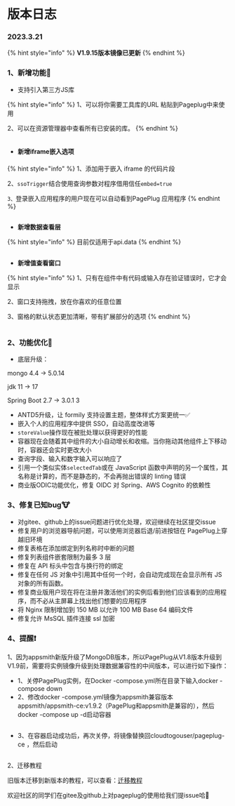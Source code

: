 # 版本日志

### 2023.3.21&#x20;

{% hint style="info" %}
**V1.9.15版本镜像已更新**
{% endhint %}

### 1、新增功能🏅

* 支持引入第三方JS库

{% hint style="info" %}
1、可以将你需要工具库的URL 粘贴到Pageplug中来使用

2、可以在资源管理器中查看所有已安装的库。
{% endhint %}

<figure><img src="../.gitbook/assets/image (10).png" alt=""><figcaption></figcaption></figure>

* #### &#x20;新增iframe嵌入选项

{% hint style="info" %}
1、添加用于嵌入 iframe 的代码片段

2、`ssoTrigger`结合使用查询参数对程序借用信任`embed=true`

`3、`登录嵌入应用程序的用户现在可以自动看到PagePlug 应用程序
{% endhint %}

<figure><img src="../.gitbook/assets/image (4).png" alt=""><figcaption></figcaption></figure>

* **新增数据查看层**

{% hint style="info" %}
目前仅适用于api.data
{% endhint %}

<figure><img src="../.gitbook/assets/image.png" alt=""><figcaption></figcaption></figure>

* **新增值查看窗口**

{% hint style="info" %}
1、只有在组件中有代码或输入存在验证错误时，它才会显示

2、窗口支持拖拽，放在你喜欢的任意位置

3、窗格的默认状态更加清晰，带有扩展部分的选项
{% endhint %}

<figure><img src="../.gitbook/assets/image (1).png" alt=""><figcaption></figcaption></figure>

### 2、功能优化💪

* 底层升级：

mongo 4.4 -> 5.0.14

&#x20;jdk 11 -> 17&#x20;

Spring Boot 2.7 -> 3.0.1 3



* ANTD5升级，让 formily 支持设置主题，整体样式方案更统一✅
* 嵌入个人的应用程序中提供 SSO，自动高度改进等
* `storeValue`操作现在被批处理以获得更好的性能
* 容器现在会随着其中组件的大小自动增长和收缩。当你拖动其他组件上下移动时，容器还会实时更改大小
* 查询字段、输入和数字输入可以响应了
* 引用一个类似实体`selectedTab`或在 JavaScript 函数中声明的另一个属性，其名称是计算的，而不是静态的，不会再抛出错误的 linting 错误
* 商业版ODIC功能优化，修复 OIDC 对 Spring、AWS Cognito 的依赖性



### 3、修复已知bug🐮

* 对gitee、github上的issue问题进行优化处理，欢迎继续在社区提交issue
* 修复用户的浏览器导航问题，可以使用浏览器后退/前进按钮在 PagePlug上穿越旧环境
* 修复表格在添加绑定到列名称时中断的问题
* 修复列表组件嵌套限制为最多 3 层
* 修复在 API 标头中包含与换行符的绑定
* 修复在任何 JS 对象中引用其中任何一个时，会自动完成现在会显示所有 JS 对象的所有函数。
* 修复商业版用户现在将在注册并激活他们的实例后看到他们应该看到的应用程序，而不必从主屏幕上找出他们想要的应用程序
* 将 Nginx 限制增加到 150 MB 以允许 100 MB Base 64 编码文件
* 修复允许 MsSQL 插件连接 ssl 加密



### 4、提醒❗️

1、因为appsmith新版升级了MongoDB版本，所以PagePlug从V1.8版本升级到V1.9前，需要将实例镜像升级到处理数据兼容性的中间版本，可以进行如下操作：



* 1、关停PagePlug实例，在Docker -compose.yml所在目录下输入docker -compose down
* 2、修改docker -compose.yml镜像为appsmith兼容版本appsmith/appsmith-ce:v1.9.2（PagePlug和appsmith是兼容的），然后docker -compose up -d启动容器

<figure><img src="../.gitbook/assets/image (5).png" alt=""><figcaption></figcaption></figure>

* 3、在容器启动成功后，再次关停，将镜像替换回cloudtogouser/pageplug-ce ，然后启动

<figure><img src="../.gitbook/assets/image (2).png" alt=""><figcaption></figcaption></figure>

2、迁移教程

旧版本迁移到新版本的教程，可以查看：[迁移教程](../xue-xi-wen-dang/ban-ben-qian-yi-jiao-cheng.md)



欢迎社区的同学们在gitee及github上对pageplug的使用给我们提issue哈🥳
